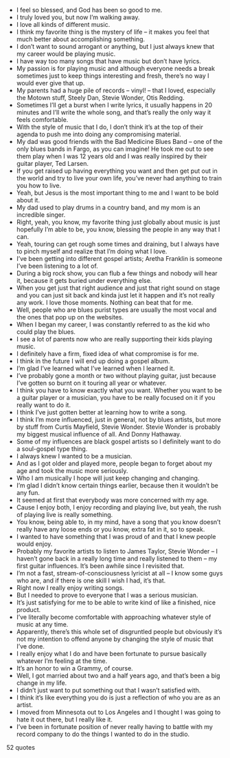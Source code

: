  - I feel so blessed, and God has been so good to me.
 - I truly loved you, but now I’m walking away.
 - I love all kinds of different music.
 - I think my favorite thing is the mystery of life – it makes you feel that much better about accomplishing something.
 - I don’t want to sound arrogant or anything, but I just always knew that my career would be playing music.
 - I have way too many songs that have music but don’t have lyrics.
 - My passion is for playing music and although everyone needs a break sometimes just to keep things interesting and fresh, there’s no way I would ever give that up.
 - My parents had a huge pile of records – vinyl! – that I loved, especially the Motown stuff, Steely Dan, Stevie Wonder, Otis Redding.
 - Sometimes I’ll get a burst when I write lyrics, it usually happens in 20 minutes and I’ll write the whole song, and that’s really the only way it feels comfortable.
 - With the style of music that I do, I don’t think it’s at the top of their agenda to push me into doing any compromising material.
 - My dad was good friends with the Bad Medicine Blues Band – one of the only blues bands in Fargo, as you can imagine! He took me out to see them play when I was 12 years old and I was really inspired by their guitar player, Ted Larsen.
 - If you get raised up having everything you want and then get put out in the world and try to live your own life, you’ve never had anything to train you how to live.
 - Yeah, but Jesus is the most important thing to me and I want to be bold about it.
 - My dad used to play drums in a country band, and my mom is an incredible singer.
 - Right, yeah, you know, my favorite thing just globally about music is just hopefully I’m able to be, you know, blessing the people in any way that I can.
 - Yeah, touring can get rough some times and draining, but I always have to pinch myself and realize that I’m doing what I love.
 - I’ve been getting into different gospel artists; Aretha Franklin is someone I’ve been listening to a lot of.
 - During a big rock show, you can flub a few things and nobody will hear it, because it gets buried under everything else.
 - When you get just that right audience and just that right sound on stage and you can just sit back and kinda just let it happen and it’s not really any work. I love those moments. Nothing can beat that for me.
 - Well, people who are blues purist types are usually the most vocal and the ones that pop up on the websites.
 - When I began my career, I was constantly referred to as the kid who could play the blues.
 - I see a lot of parents now who are really supporting their kids playing music.
 - I definitely have a firm, fixed idea of what compromise is for me.
 - I think in the future I will end up doing a gospel album.
 - I’m glad I’ve learned what I’ve learned when I learned it.
 - I’ve probably gone a month or two without playing guitar, just because I’ve gotten so burnt on it touring all year or whatever.
 - I think you have to know exactly what you want. Whether you want to be a guitar player or a musician, you have to be really focused on it if you really want to do it.
 - I think I’ve just gotten better at learning how to write a song.
 - I think I’m more influenced, just in general, not by blues artists, but more by stuff from Curtis Mayfield, Stevie Wonder. Stevie Wonder is probably my biggest musical influence of all. And Donny Hathaway.
 - Some of my influences are black gospel artists so I definitely want to do a soul-gospel type thing.
 - I always knew I wanted to be a musician.
 - And as I got older and played more, people began to forget about my age and took the music more seriously.
 - Who I am musically I hope will just keep changing and changing.
 - I’m glad I didn’t know certain things earlier, because then it wouldn’t be any fun.
 - It seemed at first that everybody was more concerned with my age.
 - Cause I enjoy both, I enjoy recording and playing live, but yeah, the rush of playing live is really something.
 - You know, being able to, in my mind, have a song that you know doesn’t really have any loose ends or you know, extra fat in it, so to speak.
 - I wanted to have something that I was proud of and that I knew people would enjoy.
 - Probably my favorite artists to listen to James Taylor, Stevie Wonder – I haven’t gone back in a really long time and really listened to them – my first guitar influences. It’s been awhile since I revisited that.
 - I’m not a fast, stream-of-consciousness lyricist at all – I know some guys who are, and if there is one skill I wish I had, it’s that.
 - Right now I really enjoy writing songs.
 - But I needed to prove to everyone that I was a serious musician.
 - It’s just satisfying for me to be able to write kind of like a finished, nice product.
 - I’ve literally become comfortable with approaching whatever style of music at any time.
 - Apparently, there’s this whole set of disgruntled people but obviously it’s not my intention to offend anyone by changing the style of music that I’ve done.
 - I really enjoy what I do and have been fortunate to pursue basically whatever I’m feeling at the time.
 - It’s an honor to win a Grammy, of course.
 - Well, I got married about two and a half years ago, and that’s been a big change in my life.
 - I didn’t just want to put something out that I wasn’t satisfied with.
 - I think it’s like everything you do is just a reflection of who you are as an artist.
 - I moved from Minnesota out to Los Angeles and I thought I was going to hate it out there, but I really like it.
 - I’ve been in fortunate position of never really having to battle with my record company to do the things I wanted to do in the studio.

52 quotes